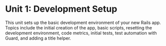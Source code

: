 # Unit 1: Development Setup

This unit sets up the basic development environment of your new Rails app.  Topics include the initial creation of the app, basic scripts, resetting the development environment, code metrics, initial tests, test automation with Guard, and adding a title helper.
